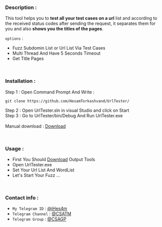 ### Description :
This tool helps you to **test all your test cases on a url** list and according to the received status codes after sending the request, it separates them for you and also **shows you the titles of the pages**.

`options` : 
- Fuzz Subdomin List or Url List Via Test Cases 
- Multi Thread And Have 5 Seconds Timeout
- Get Title Pages


<br>

### Installation : 
Step 1 : Open Command Prompt And Write :
```
git clone https://github.com/HesamTorkashvand/UrlTester/
```
Step 2 : Open UrlTester.sln in visual Studio and click on Start <br>
Step 3 : Go to UrlTester/bin/Debug And Run UrlTester.exe
<br><br>
Manual download :
[Download](https://github.com/HesamTorkashvand/UrlTester/releases/download/fuzz/Windows-Version.rar)


<br>


### Usage : 

- First You Should [Download](https://github.com/HesamTorkashvand/UrlTester/releases/download/fuzz/Windows-Version.rar) Output Tools
- Open UrlTester.exe
- Set Your Url List And WordList
- Let's Start Your Fuzz ...

<br>

### Contact info : 
- `My Telegram ID` : [@iHes4m](https://t.me/iHes4m)
- `Telegram Channel` : [@CSATM](https://t.me/CsaTM)
- `Telegram Group` : [@CSAGP](https://t.me/CsaGP)

